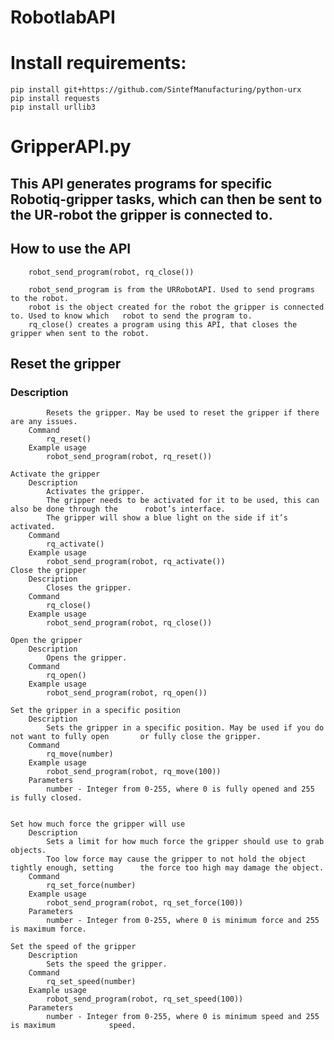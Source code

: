 # RobotlabAPI

# Install requirements:
	pip install git+https://github.com/SintefManufacturing/python-urx
	pip install requests
	pip install urllib3

# GripperAPI.py
## 	This API generates programs for specific Robotiq-gripper tasks, which can then be sent to the UR-robot the gripper is connected to.
		
## 	How to use the API
		robot_send_program(robot, rq_close())

		robot_send_program is from the URRobotAPI. Used to send programs to the robot.
		robot is the object created for the robot the gripper is connected to. Used to know which 	robot to send the program to.
		rq_close() creates a program using this API, that closes the gripper when sent to the robot.

## 	Reset the gripper
### 		Description
			Resets the gripper. May be used to reset the gripper if there are any issues.
		Command
			rq_reset()
		Example usage
			robot_send_program(robot, rq_reset())

	Activate the gripper
		Description
			Activates the gripper.
			The gripper needs to be activated for it to be used, this can also be done through the 		robot’s interface.
			The gripper will show a blue light on the side if it’s activated.
		Command
			rq_activate()
		Example usage
			robot_send_program(robot, rq_activate()) 
	Close the gripper
		Description
			Closes the gripper.
		Command
			rq_close()
		Example usage
			robot_send_program(robot, rq_close())

	Open the gripper
		Description
			Opens the gripper.
		Command
			rq_open()
		Example usage
			robot_send_program(robot, rq_open())

	Set the gripper in a specific position
		Description
			Sets the gripper in a specific position. May be used if you do not want to fully open 		or fully close the gripper.
		Command
			rq_move(number)
		Example usage
			robot_send_program(robot, rq_move(100))
		Parameters
			number - Integer from 0-255, where 0 is fully opened and 255 is fully closed.


	Set how much force the gripper will use
		Description
			Sets a limit for how much force the gripper should use to grab objects. 
			Too low force may cause the gripper to not hold the object tightly enough, setting 		the force too high may damage the object.
		Command
			rq_set_force(number)
		Example usage
			robot_send_program(robot, rq_set_force(100))
		Parameters
			number - Integer from 0-255, where 0 is minimum force and 255 is maximum force.

	Set the speed of the gripper
		Description
			Sets the speed the gripper.
		Command
			rq_set_speed(number)
		Example usage
			robot_send_program(robot, rq_set_speed(100))
		Parameters
			number - Integer from 0-255, where 0 is minimum speed and 255 is maximum 			speed.



